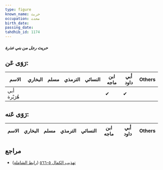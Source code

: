 ```yaml
---
type: figure
known_name: حريث
occupation: محدث
birth_date:
passing_date:
tahdhib_id: 1174
---
```

##### حريث رجل من بني عذرة

## رَوَى عَن:
| الاسم        | البخاري | مسلم | الترمذي | النسائي | ابن ماجه | أبي داود | Others |
| ------------ | ------- | ---- | ------- | ------- | -------- | -------- | ------ |
| أبي هُرَيْرة |         |      |         |         | ✔        | ✔        |        |
## رَوَى عَنه:
| الاسم | البخاري | مسلم | الترمذي | النسائي | ابن ماجه | أبي داود | Others |
| ----- | ------- | ---- | ------- | ------- | -------- | -------- | ------ |
## مراجع
- [تهذيب الكمال ٥-٥٦٦](obsidian://open?vault=Tahdhib-al-Kamal&file=Figures/١١٧٤-حريث%20رجل%20من%20بني%20عذرة) ([رابط الشاملة](https://shamela.ws/book/3722/2644))